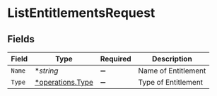 # ListEntitlementsRequest


## Fields

| Field                                               | Type                                                | Required                                            | Description                                         |
| --------------------------------------------------- | --------------------------------------------------- | --------------------------------------------------- | --------------------------------------------------- |
| `Name`                                              | **string*                                           | :heavy_minus_sign:                                  | Name of Entitlement                                 |
| `Type`                                              | [*operations.Type](../../models/operations/type.md) | :heavy_minus_sign:                                  | Type of Entitlement                                 |